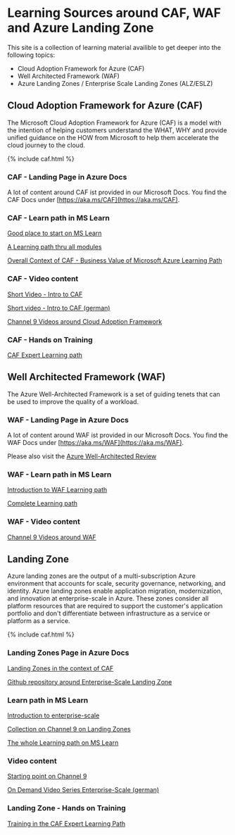 # Learning Sources around CAF, WAF and Azure Landing Zone

This site is a collection of learning material availible to get deeper into the following topics:

- Cloud Adoption Framework for Azure (CAF)
- Well Architected Framework (WAF)
- Azure Landing Zones / Enterprise Scale Landing Zones (ALZ/ESLZ)

## Cloud Adoption Framework for Azure (CAF)

The Microsoft Cloud Adoption Framework for Azure (CAF) is a model with the intention of helping customers understand the WHAT, WHY and provide unified guidance on the HOW from Microsoft to help them accelerate the cloud journey to the cloud.

{% include caf.html %}

### CAF - Landing Page in Azure Docs

A lot of content around CAF ist provided in our Microsoft Docs. You find the CAF Docs under [https://aka.ms/CAF](https://aka.ms/CAF).

### CAF - Learn path in MS Learn

[Good place to start on MS Learn](https://docs.microsoft.com/learn/modules/cloud-adoption-framework-getting-started/)

[A Learning path thru all modules](https://docs.microsoft.com/learn/modules/microsoft-cloud-adoption-framework-for-azure/)

[Overall Context of CAF - Business Value of Microsoft Azure Learning Path](https://docs.microsoft.com/learn/paths/learn-business-value-of-azure/)

### CAF - Video content

[Short Video - Intro to CAF](https://youtu.be/j2Vk-YNdSdQ)

[Short video - Intro to CAF (german)](https://youtu.be/cTUjrf5lhyc)

[Channel 9 Videos around Cloud Adoption Framework](https://channel9.msdn.com/Tags/cloud-adoption-framework-series)

### CAF - Hands on Training

[CAF Expert Learning path](http://caf-expert.github.io/)

## Well Architected Framework (WAF)

The Azure Well-Architected Framework is a set of guiding tenets that can be used to improve the quality of a workload.

### WAF - Landing Page in Azure Docs

A lot of content around WAF ist provided in our Microsoft Docs. You find the WAF Docs under [https://aka.ms/WAF](https://aka.ms/WAF).

Please also visit the [Azure Well-Architected Review](https://docs.microsoft.com/assessments/?id=azure-architecture-review&mode=pre-assessment)

### WAF - Learn path in MS Learn

[Introduction to WAF Learning path](https://docs.microsoft.com/learn/modules/azure-well-architected-introduction/)

[Complete Learning path](https://docs.microsoft.com/learn/paths/azure-well-architected-framework/)

### WAF - Video content

[Channel 9 Videos around WAF](https://channel9.msdn.com/Tags/well-architected-series)

## Landing Zone

Azure landing zones are the output of a multi-subscription Azure environment that accounts for scale, security governance, networking, and identity. Azure landing zones enable application migration, modernization, and innovation at enterprise-scale in Azure. These zones consider all platform resources that are required to support the customer's application portfolio and don't differentiate between infrastructure as a service or platform as a service.

{% include caf.html %}

### Landing Zones Page in Azure Docs

[Landing Zones in the context of CAF](https://docs.microsoft.com//azure/cloud-adoption-framework/ready/landing-zone/)

[Github repository around Enterprise-Scale Landing Zone](https://github.com/Azure/Enterprise-Scale)

### Learn path in MS Learn

[Introduction to enterprise-scale](https://docs.microsoft.com/learn/modules/enterprise-scale-introduction/)

[Collection on Channel 9 on Landing Zones](https://channel9.msdn.com/Tags/cloud-adoption-framework-azure-landing-zones)

[The whole Learning path on MS Learn](https://docs.microsoft.com/learn/paths/enterprise-scale-architecture/)

### Video content

[Starting point on Channel 9](https://channel9.msdn.com/Shows/Azure-Enablement/Create-an-enterprise-scale-architecture-in-Azure--Landing-zones-Ep4--Cloud-Adoption-Framework?term=Enterprise%20scale&lang-en=true)

[On Demand Video Series Enterprise-Scale (german)](http://aks.ms/es-videoseries)

### Landing Zone - Hands on Training

[Training in the CAF Expert Learning Path](https://github.com/caf-expert/CAF-Hackathon-Advanced)
